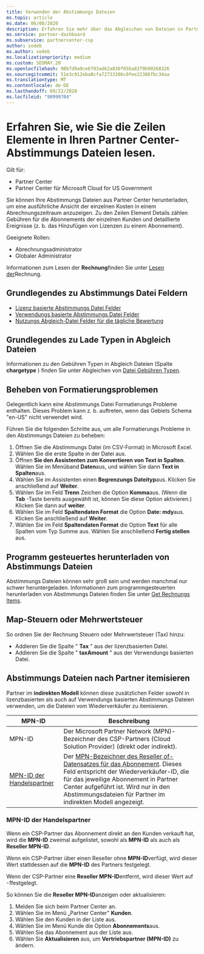 ```yaml
---
title: Verwenden der Abstimmungs Dateien
ms.topic: article
ms.date: 06/08/2020
description: Erfahren Sie mehr über das Abgleichen von Dateien in Partner Center und über die Interpretation der detaillierten Zeilen Element Sichten für einen bestimmten Abrechnungszeitraum.
ms.service: partner-dashboard
ms.subservice: partnercenter-csp
author: sodeb
ms.author: sodeb
ms.localizationpriority: medium
ms.custom: SEOMAY.20
ms.openlocfilehash: 98bfd9a9ce6f03ad62a830f05ba82f9b90268326
ms.sourcegitcommit: 51e3c912eba8cfa72733206c0fee22386fbc34aa
ms.translationtype: MT
ms.contentlocale: de-DE
ms.lasthandoff: 09/22/2020
ms.locfileid: "90999704"
---
```

# <a name="learn-how-to-read-the-line-items-in-your-partner-center-reconciliation-files"></a>Erfahren Sie, wie Sie die Zeilen Elemente in Ihren Partner Center-Abstimmungs Dateien lesen.

Gilt für:

- Partner Center
- Partner Center für Microsoft Cloud for US Government

Sie können Ihre Abstimmungs Dateien aus Partner Center herunterladen, um eine ausführliche Ansicht der einzelnen Kosten in einem Abrechnungszeitraum anzuzeigen. Zu den Zeilen Element Details zählen Gebühren für die Abonnements der einzelnen Kunden und detaillierte Ereignisse (z. b. das Hinzufügen von Lizenzen zu einem Abonnement).

Geeignete Rollen:

- Abrechnungsadministrator
- Globaler Administrator

Informationen zum Lesen der **Rechnung**finden Sie unter [Lesen der](read-your-bill.md)Rechnung.

## <a name="understand-reconciliation-file-fields"></a>Grundlegendes zu Abstimmungs Datei Feldern

- [Lizenz basierte Abstimmungs Datei Felder](license-based-recon-files.md)
- [Verwendungs basierte Abstimmungs Datei Felder](usage-based-recon-files.md)
- [Nutzungs Abgleich-Datei Felder für die tägliche Bewertung](daily-rated-usage-recon-files.md)

## <a name="understand-charge-types-in-reconciliation-files"></a>Grundlegendes zu Lade Typen in Abgleich Dateien

Informationen zu den Gebühren Typen in Abgleich Dateien (Spalte **chargetype** ) finden Sie unter Abgleichen von [Datei Gebühren Typen](recon-file-charge-types.md).

## <a name="fix-formatting-issues"></a>Beheben von Formatierungsproblemen

Gelegentlich kann eine Abstimmungs Datei Formatierungs Probleme enthalten. Dieses Problem kann z. b. auftreten, wenn das Gebiets Schema "en-US" nicht verwendet wird.

Führen Sie die folgenden Schritte aus, um alle Formatierungs Probleme in den Abstimmungs Dateien zu beheben:

1. Öffnen Sie die Abstimmungs Datei (im CSV-Format) in Microsoft Excel.
2. Wählen Sie die erste Spalte in der Datei aus.
3. Öffnen **Sie den Assistenten zum Konvertieren von Text in Spalten**. Wählen Sie im Menüband **Daten**aus, und wählen Sie dann **Text in Spalten**aus.
4. Wählen Sie im Assistenten einen **Begrenzungs Dateityp**aus. Klicken Sie anschließend auf **Weiter**.
5. Wählen Sie im Feld **Trenn** Zeichen die Option **Komma**aus. (Wenn die **Tab** -Taste bereits ausgewählt ist, können Sie diese Option aktivieren.) Klicken Sie dann auf **weiter**.
6. Wählen Sie im Feld **Spaltendaten Format** die Option **Date: mdy**aus. Klicken Sie anschließend auf **Weiter**.
7. Wählen Sie im Feld **Spaltendaten Format** die Option **Text** für alle Spalten vom Typ Summe aus. Wählen Sie anschließend **Fertig stellen** aus.

## <a name="download-reconciliation-files-programmatically"></a>Programm gesteuertes herunterladen von Abstimmungs Dateien

Abstimmungs Dateien können sehr groß sein und werden manchmal nur schwer heruntergeladen. Informationen zum programmgesteuerten herunterladen von Abstimmungs Dateien finden Sie unter [Get Rechnungs Items](/partner-center/develop/get-invoiceline-items).

## <a name="map-taxes-or-vat"></a>Map-Steuern oder Mehrwertsteuer

So ordnen Sie der Rechnung Steuern oder Mehrwertsteuer (Tax) hinzu:

- Addieren Sie die Spalte " **Tax** " aus der lizenzbasierten Datei.
- Addieren Sie die Spalte " **taxAmount** " aus der Verwendungs basierten Datei.

## <a name="itemize-reconciliation-files-by-partner"></a>Abstimmungs Dateien nach Partner itemisieren

Partner im **indirekten Modell** können diese zusätzlichen Felder sowohl in lizenzbasierten als auch auf Verwendungs basierten Abstimmungs Dateien verwenden, um die Dateien vom Wiederverkäufer zu itemisieren.

| MPN-ID | Beschreibung |
| ------ | ----------- |
| MPN-ID | Der Microsoft Partner Network (MPN)-Bezeichner des CSP-Partners (Cloud Solution Provider) (direkt oder indirekt). |
| [MPN-ID der Handelspartner](#reseller-mpn-id) | Der [MPN-Bezeichner des Reseller of-Datensatzes für das Abonnement](#reseller-mpn-id). Dieses Feld entspricht der Wiederverkäufer-ID, die für das jeweilige Abonnement in Partner Center aufgeführt ist. Wird nur in den Abstimmungsdateien für Partner im indirekten Modell angezeigt. |

### <a name="reseller-mpn-id"></a>MPN-ID der Handelspartner

Wenn ein CSP-Partner das Abonnement direkt an den Kunden verkauft hat, wird die **MPN-ID** zweimal aufgelistet, sowohl als **MPN-ID** als auch als **Reseller MPN-ID**.

Wenn ein CSP-Partner über einen Reseller ohne **MPN-ID**verfügt, wird dieser Wert stattdessen auf die **MPN-ID** des Partners festgelegt.

Wenn der CSP-Partner eine **Reseller MPN-ID**entfernt, wird dieser Wert auf *-1*festgelegt.

So können Sie die **Reseller MPN-ID**anzeigen oder aktualisieren:

1. Melden Sie sich beim Partner Center an.
2. Wählen Sie im Menü „Partner Center” **Kunden**.
3. Wählen Sie den Kunden in der Liste aus.
4. Wählen Sie im Menü Kunde die Option **Abonnements**aus.
5. Wählen Sie das Abonnement aus der Liste aus.
6. Wählen Sie **Aktualisieren** aus, um **Vertriebspartner (MPN-ID)** zu ändern.